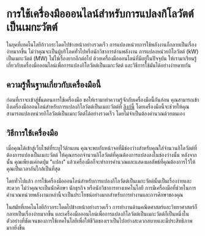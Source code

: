 การใช้เครื่องมือออนไลน์สำหรับการแปลงกิโลวัตต์เป็นเมกะวัตต์
==========================================================

ในยุคที่เทคโนโลยีก้าวกระโดดไปข้างหน้าอย่างรวดเร็ว การแปลงหน่วยการใช้พลังงานก็กลายเป็นเรื่องง่ายมากขึ้น ไม่ว่าคุณจะเป็นผู้บริโภคทั่วไปหรือนักวิชาการด้านพลังงาน การแปลงหน่วยกิโลวัตต์ (kW) เป็นเมกะวัตต์ (MW) ไม่ใช่เรื่องยากอีกต่อไป ด้วยเครื่องมือออนไลน์ที่มีอยู่ในปัจจุบัน ให้เรามาเรียนรู้เกี่ยวกับเครื่องมือออนไลน์เพื่อการแปลงกิโลวัตต์เป็นเมกะวัตต์ และวิธีการใช้มันได้อย่างง่ายดายกัน

ความรู้พื้นฐานเกี่ยวกับเครื่องมือนี้
------------------------------------

ก่อนที่เราจะเข้าสู่ขั้นตอนการใช้เครื่องมือ ขอให้เรามาทำความรู้จักกับเครื่องมือนี้กันก่อน คุณสามารถเข้าถึงเครื่องมือออนไลน์สำหรับการแปลงกิโลวัตต์เป็นเมกะวัตต์ที่ [ลิงก์นี้](https://www.onlinecalculatorsfree.com/th/convert/kilowatts-to-megawatts.html) โดยเครื่องมือนี้จะช่วยให้คุณสามารถแปลงหน่วยกิโลวัตต์เป็นเมกะวัตต์ได้อย่างรวดเร็ว โดยไม่จำเป็นต้องคำนวณด้วยตนเอง

วิธีการใช้เครื่องมือ
--------------------

เมื่อคุณได้เข้าสู่เว็บไซต์ที่ระบุไว้ด้านบน คุณจะพบกับหน้าจอที่มีช่องว่างสำหรับคุณใส่จำนวนกิโลวัตต์ที่ต้องการแปลงเป็นเมกะวัตต์ ให้คุณกรอกจำนวนกิโลวัตต์ที่คุณต้องการแปลงลงในช่องว่างนั้น หลังจากนั้น คุณเพียงแค่กดปุ่ม "แปลง" แล้วเครื่องมือก็จะทำการคำนวณและแสดงผลลัพธ์ที่คุณต้องการไว้ให้คุณเป็นเวลาอันใกล้เป็นที่สุด

โดยทั่วไปแล้ว การใช้เครื่องมือออนไลน์สำหรับการแปลงกิโลวัตต์เป็นเมกะวัตต์นั้นเป็นเรื่องง่ายและสะดวก ไม่ว่าคุณจะเป็นนักศึกษา นักธุรกิจ หรือนักวิชาการทางเทคโนโลยี การมีเครื่องมือที่ช่วยในการคำนวณหน่วยพลังงานเหล่านี้จะเป็นประโยชน์อย่างมากสำหรับการทำงานและการศึกษาของคุณ

ในสมัยที่เทคโนโลยีก้าวกระโดดไปข้างหน้าอย่างรวดเร็ว การทำงานด้านคณิตศาสตร์และวิทยาศาสตร์ก็กลายเป็นเรื่องง่ายมากขึ้น และเครื่องมือออนไลน์เพื่อการแปลงกิโลวัตต์เป็นเมกะวัตต์ก็เป็นหนึ่งในตัวอย่างที่ชัดเจนของการใช้เทคโนโลยีเพื่อให้ชีวิตของเราเป็นไปอย่างสะดวกสบายและมีประสิทธิภาพมากยิ่งขึ้น
